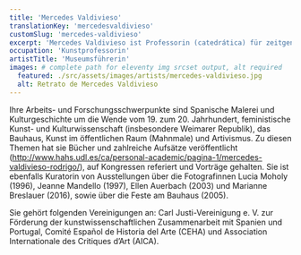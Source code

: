 ```yaml
---
title: 'Mercedes Valdivieso'
translationKey: 'mercedesvaldivieso'
customSlug: 'mercedes-valdivieso'
excerpt: 'Mercedes Valdivieso ist Professorin (catedrática) für zeitgenössische Kunstgeschichte an der Universitat de Lleida (Spanien). Sie studierte Kunstgeschichte, klassische Archäologie und spanische Philologie in Köln (Promotion 1986), München und Madrid.'
occupation: 'Kunstprofessorin'
artistTitle: 'Museumsführerin'
images: # complete path for eleventy img srcset output, alt required
  featured: ./src/assets/images/artists/mercedes-valdivieso.jpg
  alt: Retrato de Mercedes Valdivieso
---
```


Ihre Arbeits- und Forschungsschwerpunkte sind Spanische Malerei und Kulturgeschichte um die Wende vom 19. zum 20. Jahrhundert, feministische Kunst- und Kulturwissenschaft (insbesondere Weimarer Republik), das Bauhaus, Kunst im öffentlichen Raum (Mahnmale) und Artivismus. Zu diesen Themen hat sie Bücher und zahlreiche Aufsätze veröffentlicht (http://www.hahs.udl.es/ca/personal-academic/pagina-1/mercedes-valdivieso-rodrigo/), auf Kongressen referiert und Vorträge gehalten. Sie ist ebenfalls Kuratorin von Ausstellungen über die Fotografinnen Lucia Moholy (1996), Jeanne Mandello (1997), Ellen Auerbach (2003) und Marianne Breslauer (2016), sowie über die Feste am Bauhaus (2005).

Sie gehört folgenden Vereinigungen an: Carl Justi-Vereinigung e. V. zur Förderung der kunstwissenschaftlichen Zusammenarbeit mit Spanien und Portugal, Comité Español de Historia del Arte (CEHA) und Association Internationale des Critiques d’Art (AICA).
